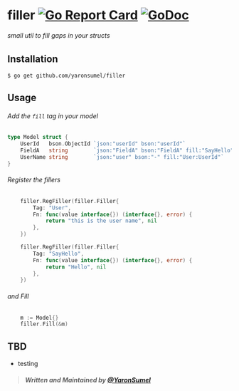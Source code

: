 # filler [![Go Report Card](https://goreportcard.com/badge/github.com/yaronsumel/filler)](https://goreportcard.com/report/github.com/yaronsumel/filler) [![GoDoc](https://godoc.org/github.com/yaronsumel/filler?status.svg)](https://godoc.org/github.com/yaronsumel/filler)
###### small util to fill gaps in your structs 

Installation
------
```bash
$ go get github.com/yaronsumel/filler
```

Usage
------

###### Add the `fill` tag in your model
```go
type Model struct {
	UserId   bson.ObjectId `json:"userId" bson:"userId"`
	FieldA   string        `json:"FieldA" bson:"FieldA" fill:"SayHello"`
	UserName string        `json:"user" bson:"-" fill:"User:UserId"`
}
```
###### Register the fillers
```go
	filler.RegFiller(filler.Filler{
		Tag: "User",
		Fn: func(value interface{}) (interface{}, error) {
			return "this is the user name", nil
		},
	})

	filler.RegFiller(filler.Filler{
		Tag: "SayHello",
		Fn: func(value interface{}) (interface{}, error) {
			return "Hello", nil
		},
	})
```

###### and Fill
```go
	m := Model{}
	filler.Fill(&m)
```

TBD
------
* testing

> ##### Written and Maintained by [@YaronSumel](https://twitter.com/yaronsumel) #####
